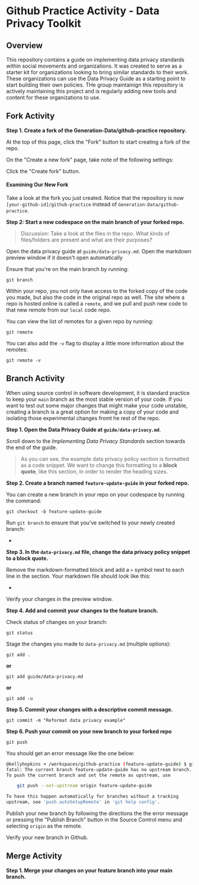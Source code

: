 # Github Practice Activity - Data Privacy Toolkit

## Overview
This repository contains a guide on implementing data privacy standards within social movements and organizations. It was created to serve as a starter kit for organizations looking to bring similar standards to their work. These organizations can use the Data Privacy Guide as a starting point to start building their own policies. THe group maintainign this repository is actively maintaining this project and is regularly adding new tools and content for these organizations to use.

## Fork Activity

**Step 1. Create a fork of the Generation-Data/github-practice repository.**

At the top of this page, click the "Fork" button to start creating a fork of the repo.

On the "Create a new fork" page, take note of the following settings:

Click the "Create fork" button.

#### Examining Our New Fork

Take a look at the fork you just created. Notice that the repository is now `[your-github-id]/github-practice` instead of `Generation-Data/github-practice`.

**Step 2: Start a new codespace on the main branch of your forked repo.**

> Discussion: Take a look at the files in the repo. What kinds of files/folders are present and what are their purposes?

Open the data privacy guide at `guide/data-privacy.md`. Open the markdown preview window if it doesn't open automatically


Ensure that you're on the main branch by running:
```
git branch
```

Within your repo, you not only have access to the forked copy of the code you made, but also the code in the original repo as well. The site where a repo is hosted online is called a `remote`, and we pull and push new code to that new remote from our `local` code repo.

You can view the list of remotes for a given repo by running:
```
git remote
```

You can also add the `-v` flag to display a little more information about the remotes:
```
git remote -v
```

## Branch Activity

When using source control in software development, it is standard practice to keep your `main` branch as the most stable version of your code. If you want to test out some major changes that might make your code unstable, creating a branch is a great option for making a copy of your code and isolating those experimental changes fromt he rest of the repo.

**Step 1. Open the Data Privacy Guide at `guide/data-privacy.md`**.

Scroll down to the *Implementing Data Privacy Standards* section towards the end of the guide.

> As you can see, the example data privacy policy section is formatted as a code snippet. We want to change this formatting to a **block quote**, like this section, in order to render the heading sizes.

**Step 2. Create a branch named `feature-update-guide` in your forked repo.**

You can create a new branch in your repo on your codespace by running the command:
```
git checkout -b feature-update-guide
```

Run `git branch` to ensure that you've switched to your newly created branch:

-

**Step 3. In the `data-privacy.md` file, change the data privacy policy snippet to a block quote.**

Remove the markdown-formatted block and add a `>` symbol next to each line in the section. Your markdown file should look like this:

-

Verify your changes in the preview window.

**Step 4. Add and commit your changes to the feature branch.**

Check status of changes on your branch:
```
git status
```

Stage the changes you made to `data-privacy.md` (multiple options):
```
git add .
```

**or**

```
git add guide/data-privacy.md
```

**or**

```
git add -u
```

**Step 5. Commit your changes with a descriptive commit message.**

```
git commit -m "Reformat data privacy example"
```

**Step 6. Push your commit on your new branch to your forked repo**

```
git push
```

You should get an error message like the one below:

```bash
@kellyhopkins ➜ /workspaces/github-practice (feature-update-guide) $ git push
fatal: The current branch feature-update-guide has no upstream branch.
To push the current branch and set the remote as upstream, use

    git push --set-upstream origin feature-update-guide

To have this happen automatically for branches without a tracking
upstream, see 'push.autoSetupRemote' in 'git help config'.
```

Publish your new branch by following the directions the the error message or pressing the "Publish Branch" button in the Source Control menu and selecting `origin` as the remote.

Verify your new branch in Github.


## Merge Activity

**Step 1. Merge your changes on your feature branch into your main branch.**

